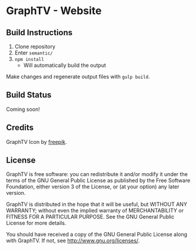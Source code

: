# GraphTV - Website

## Build Instructions

1. Clone repository
2. Enter `semantic/`
3. `npm install`
	* Will automatically build the output

Make changes and regenerate output files with `gulp build`.

## Build Status

Coming soon!

## Credits

GraphTV Icon by [freepik](https://www.freepik.com).

## License

GraphTV is free software: you can redistribute it and/or modify it under the terms of the GNU General Public License as published by the Free Software Foundation, either version 3 of the License, or (at your option) any later version.

GraphTV is distributed in the hope that it will be useful, but WITHOUT ANY WARRANTY; without even the implied warranty of MERCHANTABILITY or FITNESS FOR A PARTICULAR PURPOSE.  See the GNU General Public License for more details.

You should have received a copy of the GNU General Public License along with GraphTV.  If not, see <http://www.gnu.org/licenses/>.
